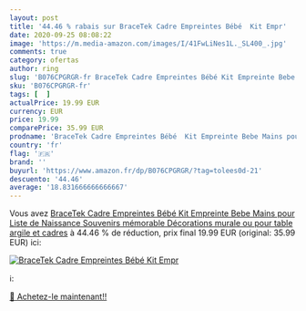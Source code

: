 ```yaml
---
layout: post
title: '44.46 % rabais sur BraceTek Cadre Empreintes Bébé  Kit Empr'
date: 2020-09-25 08:08:22
image: 'https://m.media-amazon.com/images/I/41FwLiNes1L._SL400_.jpg'
comments: true
category: ofertas
author: ring
slug: 'B076CPGRGR-fr BraceTek Cadre Empreintes Bébé Kit Empreinte Bebe Mains...'
sku: 'B076CPGRGR-fr'
tags: [  ]
actualPrice: 19.99 EUR
currency: EUR
price: 19.99
comparePrice: 35.99 EUR
prodname: 'BraceTek Cadre Empreintes Bébé  Kit Empreinte Bebe Mains pour Liste de Naissance  Souvenirs mémorable Décorations murale ou pour table  argile et cadres'
country: 'fr'
flag: '🇫🇷'
brand: ''
buyurl: 'https://www.amazon.fr/dp/B076CPGRGR/?tag=tolees0d-21'
descuento: '44.46'
average: '18.831666666666667'
---
```


Vous avez [BraceTek Cadre Empreintes Bébé  Kit Empreinte Bebe Mains pour Liste de Naissance  Souvenirs mémorable Décorations murale ou pour table  argile et cadres](https://www.amazon.fr/dp/B076CPGRGR/?tag=tolees0d-21)  à  44.46 % de réduction, prix final  19.99 EUR (original: 35.99 EUR) ici:

[![BraceTek Cadre Empreintes Bébé  Kit Empr](https://m.media-amazon.com/images/I/41FwLiNes1L._SL400_.jpg)](https://www.amazon.fr/dp/B076CPGRGR/?tag=tolees0d-21)

ℹ️:


[🛒 Achetez-le maintenant!!](https://www.amazon.fr/dp/B076CPGRGR/?tag=tolees0d-21)
